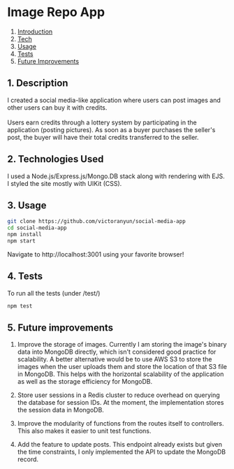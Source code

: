 # Image Repo App

1. [ Introduction ](#intro)
2. [ Tech ](#tech)
3. [ Usage ](#usage)
4. [ Tests ](#tests)
5. [ Future Improvements ](#improvements)

<a name="intro"></a>
## 1. Description

I created a social media-like application where users can post images and other users can buy it with credits. <br> <br>
Users earn credits through a lottery system by participating in the application (posting pictures).
As soon as a buyer purchases the seller's post, the buyer will have their total credits transferred to the seller. <br>

<a name="tech"></a>
## 2. Technologies Used

I used a Node.js/Express.js/Mongo.DB stack along with rendering with EJS. I styled the site mostly with UIKit (CSS). 

<a name="usage"></a>
## 3. Usage

```bash
git clone https://github.com/victoranyun/social-media-app
cd social-media-app
npm install
npm start
```

Navigate to http://localhost:3001 using your favorite browser!

<a name="tests"></a>
## 4. Tests
To run all the tests (under /test/)
```bash
npm test
```

<a name="improvements"></a>
## 5. Future improvements
1. Improve the storage of images. Currently I am storing the image's binary data into MongoDB directly, which isn't considered good practice for scalability. A better alternative would be to use AWS S3 to store the images when the user uploads them and store the location of that S3 file in MongoDB.
This helps with the horizontal scalability of the application as well as the storage efficiency for MongoDB.

2. Store user sessions in a Redis cluster to reduce overhead on querying the database for session IDs. At the moment, the implementation stores the session data in MongoDB.

3. Improve the modularity of functions from the routes itself to controllers. This also makes it easier to unit test functions.

4. Add the feature to update posts. This endpoint already exists but given the time constraints, I only implemented the API to update the MongoDB record.





